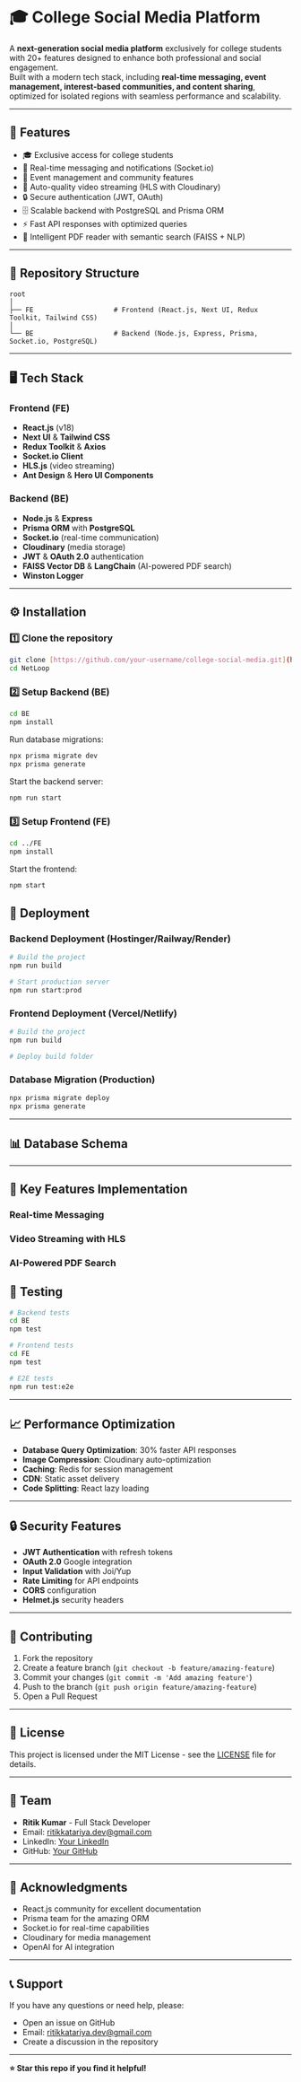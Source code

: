 # 🎓 College Social Media Platform

A **next-generation social media platform** exclusively for college students with 20+ features designed to enhance both professional and social engagement.  
Built with a modern tech stack, including **real-time messaging, event management, interest-based communities, and content sharing**, optimized for isolated regions with seamless performance and scalability.

---

## 🚀 Features
- 🎓 Exclusive access for college students  
- 💬 Real-time messaging and notifications (Socket.io)  
- 📅 Event management and community features  
- 🎥 Auto-quality video streaming (HLS with Cloudinary)  
- 🔒 Secure authentication (JWT, OAuth)  
- 🗄 Scalable backend with PostgreSQL and Prisma ORM  
- ⚡ Fast API responses with optimized queries  
- 📄 Intelligent PDF reader with semantic search (FAISS + NLP)  

---

## 📂 Repository Structure

```
root
│
├── FE                    # Frontend (React.js, Next UI, Redux Toolkit, Tailwind CSS)
│
└── BE                    # Backend (Node.js, Express, Prisma, Socket.io, PostgreSQL)
```

---

## 🖥 Tech Stack

### Frontend (FE)
- **React.js** (v18)  
- **Next UI** & **Tailwind CSS**  
- **Redux Toolkit** & **Axios**  
- **Socket.io Client**  
- **HLS.js** (video streaming)  
- **Ant Design** & **Hero UI Components**  

### Backend (BE)
- **Node.js** & **Express**  
- **Prisma ORM** with **PostgreSQL**  
- **Socket.io** (real-time communication)  
- **Cloudinary** (media storage)  
- **JWT** & **OAuth 2.0** authentication  
- **FAISS Vector DB** & **LangChain** (AI-powered PDF search)  
- **Winston Logger**  

---

## ⚙️ Installation

### 1️⃣ Clone the repository
```bash
git clone [https://github.com/your-username/college-social-media.git](https://github.com/Ritik-katariya/NetLoop)
cd NetLoop
```

### 2️⃣ Setup Backend (BE)

```bash
cd BE
npm install
```



Run database migrations:

```bash
npx prisma migrate dev
npx prisma generate
```

Start the backend server:

```bash
npm run start
```

### 3️⃣ Setup Frontend (FE)

```bash
cd ../FE
npm install
```



Start the frontend:

```bash
npm start
```









## 🚀 Deployment

### Backend Deployment (Hostinger/Railway/Render)
```bash
# Build the project
npm run build

# Start production server
npm run start:prod
```

### Frontend Deployment (Vercel/Netlify)
```bash
# Build the project
npm run build

# Deploy build folder
```

### Database Migration (Production)
```bash
npx prisma migrate deploy
npx prisma generate
```

---

## 📊 Database Schema


---

## 🎯 Key Features Implementation

### Real-time Messaging


### Video Streaming with HLS


### AI-Powered PDF Search


## 🧪 Testing

```bash
# Backend tests
cd BE
npm test

# Frontend tests  
cd FE
npm test

# E2E tests
npm run test:e2e
```

---

## 📈 Performance Optimization

- **Database Query Optimization**: 30% faster API responses
- **Image Compression**: Cloudinary auto-optimization
- **Caching**: Redis for session management
- **CDN**: Static asset delivery
- **Code Splitting**: React lazy loading

---

## 🔒 Security Features

- **JWT Authentication** with refresh tokens
- **OAuth 2.0** Google integration
- **Input Validation** with Joi/Yup
- **Rate Limiting** for API endpoints
- **CORS** configuration
- **Helmet.js** security headers

---

## 🤝 Contributing

1. Fork the repository
2. Create a feature branch (`git checkout -b feature/amazing-feature`)
3. Commit your changes (`git commit -m 'Add amazing feature'`)
4. Push to the branch (`git push origin feature/amazing-feature`)
5. Open a Pull Request

---

## 📝 License

This project is licensed under the MIT License - see the [LICENSE](LICENSE) file for details.

---

## 👥 Team

- **Ritik Kumar** - Full Stack Developer
- Email: ritikkatariya.dev@gmail.com
- LinkedIn: [Your LinkedIn](https://linkedin.com/in/your-profile)
- GitHub: [Your GitHub](https://github.com/your-username)

---

## 🙏 Acknowledgments

- React.js community for excellent documentation
- Prisma team for the amazing ORM
- Socket.io for real-time capabilities
- Cloudinary for media management
- OpenAI for AI integration

---

## 📞 Support

If you have any questions or need help, please:
- Open an issue on GitHub
- Email: ritikkatariya.dev@gmail.com
- Create a discussion in the repository

---

**⭐ Star this repo if you find it helpful!**
